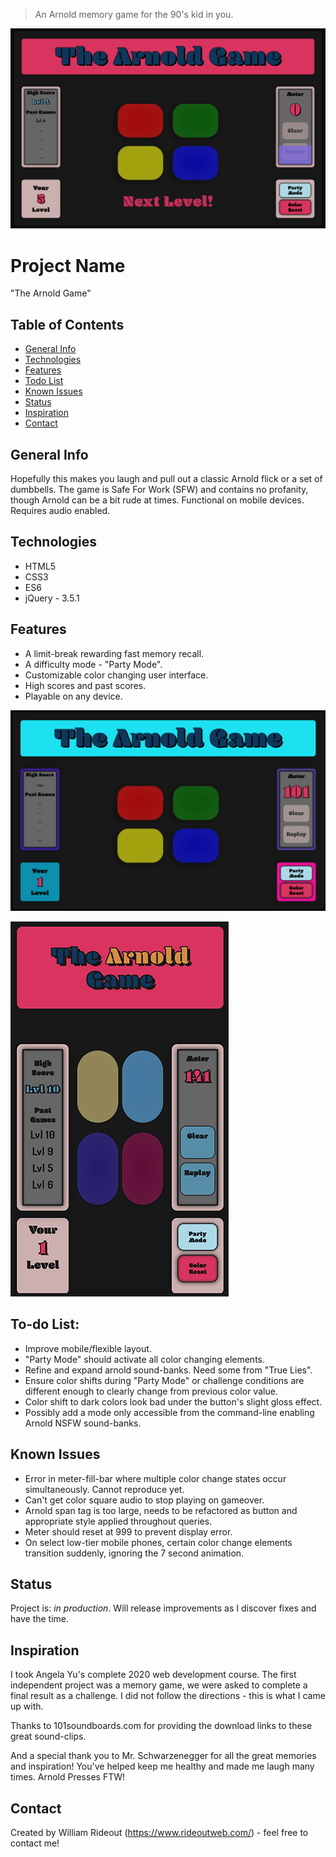 > An Arnold memory game for the 90's kid in you.

![Example screenshot](/images/readme/arnold-game.png)

# Project Name
"The Arnold Game"

## Table of Contents
* [General Info](#general-info)
* [Technologies](#technologies)
* [Features](#features)
* [Todo List](#todo-list)
* [Known Issues](#known-issues)
* [Status](#status)
* [Inspiration](#inspiration)
* [Contact](#contact)

## General Info
Hopefully this makes you laugh and pull out a classic Arnold flick or a set of dumbbells. The game is Safe For Work (SFW) and contains no profanity, though Arnold can be a bit rude at times. Functional on mobile devices. Requires audio enabled.

## Technologies
* HTML5
* CSS3
* ES6
* jQuery - 3.5.1

## Features
* A limit-break rewarding fast memory recall.
* A difficulty mode - "Party Mode".
* Customizable color changing user interface.
* High scores and past scores.
* Playable on any device.

![Example screenshot](/images/readme/arnold-game-color.png)

![Example screenshot](/images/readme/arnold-game-mobile.png)

## To-do List:
* Improve mobile/flexible layout.
* "Party Mode" should activate all color changing elements.
* Refine and expand arnold sound-banks. Need some from "True Lies". 
* Ensure color shifts during "Party Mode" or challenge conditions are different enough to clearly change from previous color value.
* Color shift to dark colors look bad under the button's slight gloss effect.
* Possibly add a mode only accessible from the command-line enabling Arnold NSFW sound-banks.

## Known Issues
* Error in meter-fill-bar where multiple color change states occur simultaneously. Cannot reproduce yet.
* Can't get color square audio to stop playing on gameover. 
* Arnold span tag is too large, needs to be refactored as button and appropriate style applied throughout queries.
* Meter should reset at 999 to prevent display error.
* On select low-tier mobile phones, certain color change elements transition suddenly, ignoring the 7 second animation.

## Status
Project is: _in production_. Will release improvements as I discover fixes and have the time.

## Inspiration
I took Angela Yu's complete 2020 web development course. The first independent project was a memory game, we were asked to complete a final result as a challenge. I did not follow the directions - this is what I came up with.

Thanks to 101soundboards.com for providing the download links to these great sound-clips.

And a special thank you to Mr. Schwarzenegger for all the great memories and inspiration! You've helped keep me healthy and made me laugh many times. Arnold Presses FTW!

## Contact
Created by William Rideout (https://www.rideoutweb.com/) - feel free to contact me!